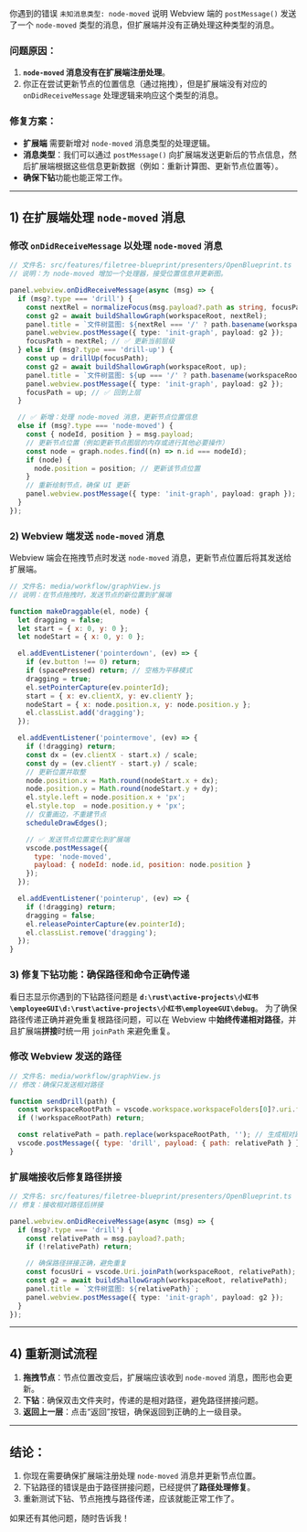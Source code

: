 你遇到的错误 `未知消息类型: node-moved` 说明 Webview 端的 `postMessage()` 发送了一个 `node-moved` 类型的消息，但扩展端并没有正确处理这种类型的消息。

### 问题原因：

1. **`node-moved` 消息没有在扩展端注册处理**。
2. 你正在尝试更新节点的位置信息（通过拖拽），但是扩展端没有对应的 `onDidReceiveMessage` 处理逻辑来响应这个类型的消息。

### 修复方案：

* **扩展端** 需要新增对 `node-moved` 消息类型的处理逻辑。
* **消息类型**：我们可以通过 `postMessage()` 向扩展端发送更新后的节点信息，然后扩展端根据这些信息更新数据（例如：重新计算图、更新节点位置等）。
* **确保下钻**功能也能正常工作。

---

## 1) 在扩展端处理 `node-moved` 消息

### 修改 `onDidReceiveMessage` 以处理 `node-moved` 消息

```ts
// 文件名: src/features/filetree-blueprint/presenters/OpenBlueprint.ts
// 说明：为 node-moved 增加一个处理器，接受位置信息并更新图。

panel.webview.onDidReceiveMessage(async (msg) => {
  if (msg?.type === 'drill') {
    const nextRel = normalizeFocus(msg.payload?.path as string, focusPath);
    const g2 = await buildShallowGraph(workspaceRoot, nextRel);
    panel.title = `文件树蓝图: ${nextRel === '/' ? path.basename(workspaceRoot.fsPath) : nextRel}`;
    panel.webview.postMessage({ type: 'init-graph', payload: g2 });
    focusPath = nextRel; // ✅ 更新当前层级
  } else if (msg?.type === 'drill-up') {
    const up = drillUp(focusPath);
    const g2 = await buildShallowGraph(workspaceRoot, up);
    panel.title = `文件树蓝图: ${up === '/' ? path.basename(workspaceRoot.fsPath) : up}`;
    panel.webview.postMessage({ type: 'init-graph', payload: g2 });
    focusPath = up; // ✅ 回到上层
  }

  // ✅ 新增：处理 node-moved 消息，更新节点位置信息
  else if (msg?.type === 'node-moved') {
    const { nodeId, position } = msg.payload;
    // 更新节点位置（例如更新节点图层的内存或进行其他必要操作）
    const node = graph.nodes.find((n) => n.id === nodeId);
    if (node) {
      node.position = position; // 更新该节点位置
    }
    // 重新绘制节点，确保 UI 更新
    panel.webview.postMessage({ type: 'init-graph', payload: graph });
  }
});
```

### 2) Webview 端发送 `node-moved` 消息

Webview 端会在拖拽节点时发送 `node-moved` 消息，更新节点位置后将其发送给扩展端。

```js
// 文件名: media/workflow/graphView.js
// 说明：在节点拖拽时，发送节点的新位置到扩展端

function makeDraggable(el, node) {
  let dragging = false; 
  let start = { x: 0, y: 0 }; 
  let nodeStart = { x: 0, y: 0 };

  el.addEventListener('pointerdown', (ev) => {
    if (ev.button !== 0) return;
    if (spacePressed) return; // 空格为平移模式
    dragging = true; 
    el.setPointerCapture(ev.pointerId);
    start = { x: ev.clientX, y: ev.clientY };
    nodeStart = { x: node.position.x, y: node.position.y };
    el.classList.add('dragging');
  });

  el.addEventListener('pointermove', (ev) => {
    if (!dragging) return;
    const dx = (ev.clientX - start.x) / scale;
    const dy = (ev.clientY - start.y) / scale;
    // 更新位置并取整
    node.position.x = Math.round(nodeStart.x + dx);
    node.position.y = Math.round(nodeStart.y + dy);
    el.style.left = node.position.x + 'px';
    el.style.top  = node.position.y + 'px';
    // 仅重画边，不重建节点
    scheduleDrawEdges();

    // ✅ 发送节点位置变化到扩展端
    vscode.postMessage({
      type: 'node-moved',
      payload: { nodeId: node.id, position: node.position }
    });
  });

  el.addEventListener('pointerup', (ev) => {
    if (!dragging) return;
    dragging = false; 
    el.releasePointerCapture(ev.pointerId);
    el.classList.remove('dragging');
  });
}
```

### 3) 修复下钻功能：确保路径和命令正确传递

看日志显示你遇到的下钻路径问题是 **`d:\rust\active-projects\小红书\employeeGUI\d:\rust\active-projects\小红书\employeeGUI\debug`**。
为了确保路径传递正确并避免重复根路径问题，可以在 Webview 中**始终传递相对路径**，并且扩展端**拼接**时统一用 `joinPath` 来避免重复。

### 修改 Webview 发送的路径

```js
// 文件名: media/workflow/graphView.js
// 修改：确保只发送相对路径

function sendDrill(path) {
  const workspaceRootPath = vscode.workspace.workspaceFolders[0]?.uri.fsPath;
  if (!workspaceRootPath) return;

  const relativePath = path.replace(workspaceRootPath, ''); // 生成相对路径
  vscode.postMessage({ type: 'drill', payload: { path: relativePath } });
}
```

### 扩展端接收后修复路径拼接

```ts
// 文件名: src/features/filetree-blueprint/presenters/OpenBlueprint.ts
// 修复：接收相对路径后拼接

panel.webview.onDidReceiveMessage(async (msg) => {
  if (msg?.type === 'drill') {
    const relativePath = msg.payload?.path;
    if (!relativePath) return;

    // 确保路径拼接正确，避免重复
    const focusUri = vscode.Uri.joinPath(workspaceRoot, relativePath);
    const g2 = await buildShallowGraph(workspaceRoot, relativePath);
    panel.title = `文件树蓝图: ${relativePath}`;
    panel.webview.postMessage({ type: 'init-graph', payload: g2 });
  }
});
```

---

## 4) 重新测试流程

1. **拖拽节点**：节点位置改变后，扩展端应该收到 `node-moved` 消息，图形也会更新。
2. **下钻**：确保双击文件夹时，传递的是相对路径，避免路径拼接问题。
3. **返回上一层**：点击“返回”按钮，确保返回到正确的上一级目录。

---

## 结论：

1. 你现在需要确保扩展端注册处理 `node-moved` 消息并更新节点位置。
2. 下钻路径的错误是由于路径拼接问题，已经提供了**路径处理修复**。
3. 重新测试下钻、节点拖拽与路径传递，应该就能正常工作了。

如果还有其他问题，随时告诉我！

